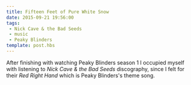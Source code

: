 ```yaml
---
title: Fifteen Feet of Pure White Snow
date: 2015-09-21 19:56:00
tags:
 - Nick Cave & the Bad Seeds
 - music
 - Peaky Blinders
template: post.hbs
---
```

After finishing with watching Peaky Blinders season 1 I occupied myself with listening to *Nick Cave & the Bad Seeds* discography, since I felt for their *Red Right Hand* which is Peaky Blinders's theme song.
